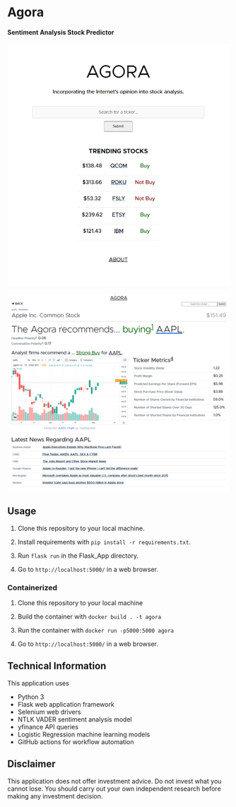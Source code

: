 # Agora

#### Sentiment Analysis Stock Predictor

![Homepage](/Interface/homepage.png?raw=true)

![Ticker Search Page](/Interface/ticker_page.png?raw=true)

## Usage

1. Clone this repository to your local machine.

2. Install requirements with `pip install -r requirements.txt`.

3. Run `flask run` in the Flask_App directory.

4. Go to `http://localhost:5000/` in a web browser.

### Containerized

1. Clone this repository to your local machine

1. Build the container with `docker build . -t agora`

1. Run the container with `docker run -p5000:5000 agora`

1. Go to `http://localhost:5000/` in a web browser.

## Technical Information

This application uses
- Python 3
- Flask web application framework
- Selenium web drivers
- NTLK VADER sentiment analysis model
- yfinance API queries
- Logistic Regression machine learning models
- GitHub actions for workflow automation

## Disclaimer
This application does not offer investment advice. Do not invest what you cannot lose. You should
carry out your own independent research before making any investment decision.

